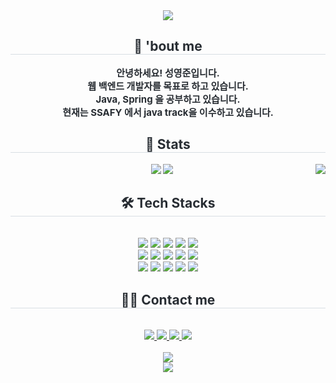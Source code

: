 <div align= "center">
    <img src="https://capsule-render.vercel.app/api?type=waving&color=0:ff7a7a,100:61ff7b&height=180&text=Hi,%20I'm%20@tddudwns1&animation=fadeIn&fontColor=ffffff&fontSize=70" />
    </div>
    <div align= "center"> 
    <h2 style="border-bottom: 1px solid #d8dee4; color: #282d33;"> 🍋 'bout me </h2>  
    <div style="font-weight: 700; font-size: 15px; text-align: center; color: #282d33;"> 안녕하세요! 성영준입니다.<br></li>웹 백엔드 개발자를 목표로 하고 있습니다.<br></li>Java, Spring 을 공부하고 있습니다.<br></li>현재는 SSAFY 에서 java track을 이수하고 있습니다. </div> 
    </div>
    <div align= "center"> 
    <h2 style="border-bottom: 1px solid #d8dee4; color: #282d33;"> 🏅 Stats </h2> <div align= "center"> <img align='right' src="http://mazassumnida.wtf/api/v2/generate_badge?boj=tddudwns1">
        <img src="https://github-readme-stats.vercel.app/api?username=tddudwns1&bg_color=180,00000000,b4ff94&title_color=000000&text_color=000000"
         /> <img src="https://github-readme-stats.vercel.app/api/top-langs/?username=tddudwns1&layout=compact&bg_color=180,00000000,b4ff94&title_color=000000&text_color=000000"
           /> </div> 
    </div>
    <div align= "center">
    <h2 style="border-bottom: 1px solid #d8dee4; color: #282d33;"> 🛠️ Tech Stacks </h2> <br> 
    <div style="margin: 0 auto; text-align: center;" align= "center"> <img src="https://img.shields.io/badge/Java-007396?style=for-the-badge&logo=Java&logoColor=white">
          <img src="https://img.shields.io/badge/Spring-6DB33F?style=for-the-badge&logo=Spring&logoColor=white">
          <img src="https://img.shields.io/badge/Spring Boot-6DB33F?style=for-the-badge&logo=Spring Boot&logoColor=white">
          <img src="https://img.shields.io/badge/Apache Tomcat-F8DC75?style=for-the-badge&logo=Apache Tomcat&logoColor=white">
          <img src="https://img.shields.io/badge/MariaDB-003545?style=for-the-badge&logo=MariaDB&logoColor=white">
          <br/><img src="https://img.shields.io/badge/MySQL-4479A1?style=for-the-badge&logo=MySQL&logoColor=white">
          <img src="https://img.shields.io/badge/Oracle-F80000?style=for-the-badge&logo=Oracle&logoColor=white">
          <img src="https://img.shields.io/badge/HTML5-E34F26?style=for-the-badge&logo=HTML5&logoColor=white">
          <img src="https://img.shields.io/badge/Javascript-F7DF1E?style=for-the-badge&logo=Javascript&logoColor=white">
          <img src="https://img.shields.io/badge/Tailwind CSS-06B6D4?style=for-the-badge&logo=Tailwind CSS&logoColor=white">
          <br/><img src="https://img.shields.io/badge/Bootstrap-7952B3?style=for-the-badge&logo=Bootstrap&logoColor=white">
          <img src="https://img.shields.io/badge/React-61DAFB?style=for-the-badge&logo=React&logoColor=white">
          <img src="https://img.shields.io/badge/Vue.js-4FC08D?style=for-the-badge&logo=Vue.js&logoColor=white">
          <img src="https://img.shields.io/badge/Python-3776AB?style=for-the-badge&logo=Python&logoColor=white">
          <img src="https://img.shields.io/badge/Git-F05032?style=for-the-badge&logo=Git&logoColor=white">
          <br/></div>
    </div>
    <div align= "center">
    <h2 style="border-bottom: 1px solid #d8dee4; color: #282d33;"> 🧑‍💻 Contact me </h2> <br> 
    <div align= "center"> <a href=https://www.instagram.com/sseong0/> <img src="https://img.shields.io/badge/Instagram-E4405F?style=for-the-badge&logo=Instagram&logoColor=white&link=https://www.instagram.com/sseong0/"> </a>
         <a href=https://rich-waltz-cdd.notion.site/read-Me-78fce70ec2c544179b5db9760500da5a?pvs=4> <img src="https://img.shields.io/badge/Notion-000000?style=for-the-badge&logo=Notion&logoColor=white&link=https://rich-waltz-cdd.notion.site/read-Me-78fce70ec2c544179b5db9760500da5a?pvs=4"> </a>
         <a href=mailto:tddudwns1@yu.ac.kr> <img src="https://img.shields.io/badge/Gmail-EA4335?style=for-the-badge&logo=Gmail&logoColor=white&link=mailto:tddudwns1@yu.ac.kr"> </a>
         <a href=sseong-0.tistory.com> <img src="https://img.shields.io/badge/Tistory-000000?style=for-the-badge&logo=Tistory&logoColor=white&link=sseong-0.tistory.com"> </a>
          </div>  <br> 
    <div align= "center"> <a href="https://hits.seeyoufarm.com"> <img src="https://hits.seeyoufarm.com/api/count/incr/badge.svg?url=https%3A%2F%2Fgithub.com%2Ftddudwns1%2F&count_bg=%23000000&title_bg=%23000000&icon=github.svg&icon_color=%23FFFFFF&title=GitHub&edge_flat=false"/></a>
       </div> 
    <img src="https://capsule-render.vercel.app/api?section=footer?type=waving&color=0:ff7a7a,100:61ff7b&height=180&text=Your%20Footer%20Text&animation=fadeIn&fontColor=ffffff&fontSize=70" />
    </div>
    
